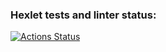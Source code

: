 ### Hexlet tests and linter status:
[![Actions Status](https://github.com/user15213/frontend-project-12/actions/workflows/hexlet-check.yml/badge.svg)](https://github.com/user15213/frontend-project-12/actions)